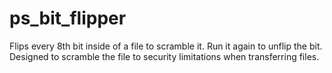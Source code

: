 # ps_bit_flipper
Flips every 8th bit inside of a file to scramble it. Run it again to unflip the bit. Designed to scramble the file to security limitations when transferring files.
